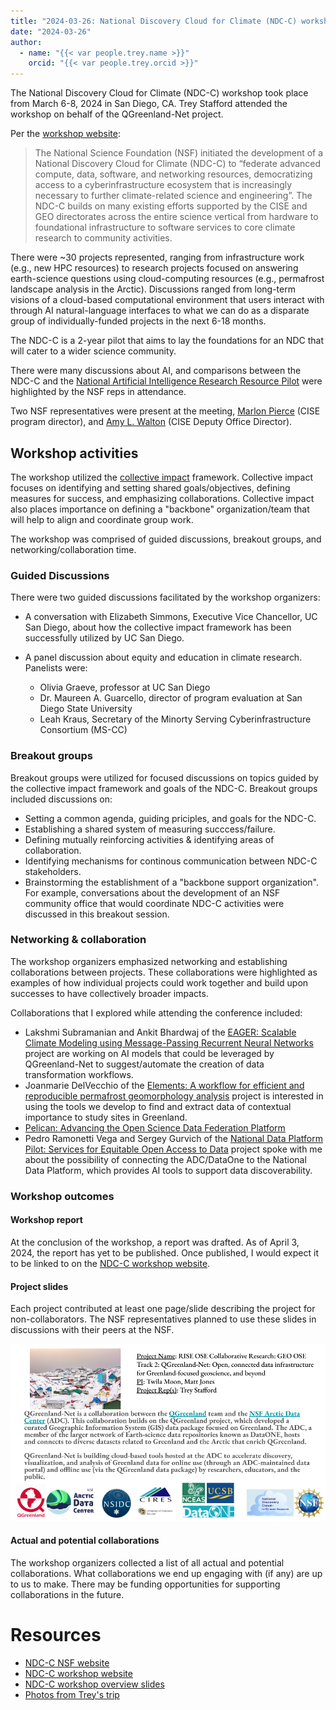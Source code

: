 ```yaml
---
title: "2024-03-26: National Discovery Cloud for Climate (NDC-C) workshop notes"
date: "2024-03-26"
author:
  - name: "{{< var people.trey.name >}}"
    orcid: "{{< var people.trey.orcid >}}"
---
```


The National Discovery Cloud for Climate (NDC-C) workshop took place from March
6-8, 2024 in San Diego, CA. Trey Stafford attended the workshop on behalf of the
QGreenland-Net project.

Per the [workshop website](https://www.nationaldiscoverycloud.org/home):

> The National Science Foundation (NSF) initiated the development of a National
> Discovery Cloud for Climate (NDC-C) to “federate advanced compute, data,
> software, and networking resources, democratizing access to a
> cyberinfrastructure ecosystem that is increasingly necessary to further
> climate-related science and engineering”. The NDC-C builds on many existing
> efforts supported by the CISE and GEO directorates across the entire science
> vertical from hardware to foundational infrastructure to software services to
> core climate research to community activities.

There were ~30 projects represented, ranging from infrastructure work (e.g., new
HPC resources) to research projects focused on answering earth-science questions
using cloud-computing resources (e.g., permafrost landscape analysis in the
Arctic). Discussions ranged from long-term visions of a cloud-based
computational environment that users interact with through AI natural-language
interfaces to what we can do as a disparate group of individually-funded
projects in the next 6-18 months.

The NDC-C is a 2-year pilot that aims to lay the foundations for an NDC that
will cater to a wider science community.

There were many discussions about AI, and comparisons between the NDC-C and the
[National Artificial Intelligence Research Resource
Pilot](https://new.nsf.gov/focus-areas/artificial-intelligence/nairr) were
highlighted by the NSF reps in attendance.

Two NSF representatives were present at the meeting, [Marlon
Pierce](https://www.nsf.gov/staff/staff_bio.jsp?lan=mpierce&org=OAC&from_org=OAC)
(CISE program director), and [Amy
L. Walton](https://www.nsf.gov/staff/staff_bio.jsp?lan=awalton&from_org=CISE)
(CISE Deputy Office Director).


## Workshop activities

The workshop utilized the [collective
impact](https://collectiveimpactforum.org/what-is-collective-impact/)
framework. Collective impact focuses on identifying and setting shared
goals/objectives, defining measures for success, and emphasizing
collaborations. Collective impact also places importance on defining a
"backbone" organization/team that will help to align and coordinate group work.

The workshop was comprised of guided discussions, breakout groups, and
networking/collaboration time.


### Guided Discussions

There were two guided discussions facilitated by the workshop organizers:

* A conversation with Elizabeth Simmons, Executive Vice Chancellor, UC San
  Diego, about how the collective impact framework has been successfully
  utilized by UC San Diego.

* A panel discussion about equity and education in climate research. Panelists
  were:
  * Olivia Graeve, professor at UC San Diego
  * Dr. Maureen A. Guarcello, director of program evaluation at San Diego State
    University
  * Leah Kraus, Secretary of the Minorty Serving Cyberinfrastructure Consortium
    (MS-CC)


### Breakout groups

Breakout groups were utilized for focused discussions on topics guided by the
collective impact framework and goals of the NDC-C. Breakout groups included discussions on:

* Setting a common agenda, guiding priciples, and goals for the NDC-C.
* Establishing a shared system of measuring succcess/failure.
* Defining mutually reinforcing activities & identifying areas of collaboration.
* Identifying mechanisms for continous communication between NDC-C stakeholders.
* Brainstorming the establishment of a "backbone support organization". For
  example, conversations about the development of an NSF community office that
  would coordinate NDC-C activities were discussed in this breakout session.


### Networking & collaboration

The workshop organizers emphasized networking and establishing collaborations
between projects. These collaborations were highlighted as examples of how
individual projects could work together and build upon successes to
have collectively broader impacts.

Collaborations that I explored while attending the conference included:

* Lakshmi Subramanian and Ankit Bhardwaj of the [EAGER: Scalable Climate
  Modeling using Message-Passing Recurrent Neural
  Networks](https://www.nsf.gov/awardsearch/showAward?AWD_ID=2335773) project
  are working on AI models that could be leveraged by QGreenland-Net to
  suggest/automate the creation of data transformation workflows.
* Joanmarie DelVecchio of the [Elements: A workflow for efficient and
  reproducible permafrost geomorphology
  analysis](https://www.nsf.gov/awardsearch/showAward?AWD_ID=2311319) project is
  interested in using the tools we develop to find and extract data of
  contextual importance to study sites in Greenland.
* [Pelican: Advancing the Open Science Data Federation
  Platform](https://www.nsf.gov/awardsearch/showAward?AWD_ID=2331480)
* Pedro Ramonetti Vega and Sergey Gurvich of the [National Data Platform Pilot:
  Services for Equitable Open Access to
  Data](https://www.nsf.gov/awardsearch/showAward?AWD_ID=2333609) project spoke
  with me about the possibility of connecting the ADC/DataOne to the National
  Data Platform, which provides AI tools to support data discoverability.


### Workshop outcomes


#### Workshop report

At the conclusion of the workshop, a report was drafted. As of April 3, 2024,
the report has yet to be published. Once published, I would expect it to be
linked to on the [NDC-C workshop
website](https://www.nationaldiscoverycloud.org/home).


#### Project slides

Each project contributed at least one page/slide describing the project for
non-collaborators. The NSF representatives planned to use these slides in
discussions with their peers at the NSF.

![QGreenland-Net slide](../_images/qgreenland_net_description_slide.png)


#### Actual and potential collaborations

The workshop organizers collected a list of all actual and potential
collaborations. What collaborations we end up engaging with (if any) are up to
us to make. There may be funding opportunities for supporting collaborations in
the future.


# Resources

* [NDC-C NSF website](https://new.nsf.gov/cise/national-discovery-cloud-climate)
* [NDC-C workshop website](https://www.nationaldiscoverycloud.org/home)
* [NDC-C workshop overview slides](/presentations/ndcc-overview.md)
* [Photos from Trey's trip](https://photos.app.goo.gl/gvmBJu3agig49BtAA)
